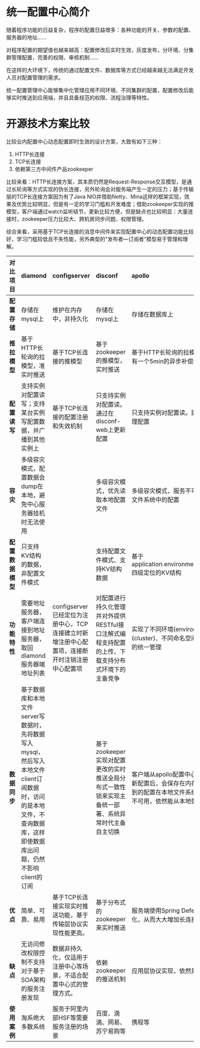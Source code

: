 # 统一配置中心简介

随着程序功能的日益复杂，程序的配置日益增多：各种功能的开关、参数的配置、服务器的地址……

对程序配置的期望值也越来越高：配置修改后实时生效，灰度发布，分环境、分集群管理配置，完善的权限、审核机制……

在这样的大环境下，传统的通过配置文件、数据库等方式已经越来越无法满足开发人员对配置管理的需求。

统一配置管理中心能够集中化管理应用不同环境、不同集群的配置，配置修改后能够实时推送到应用端，并且具备规范的权限、流程治理等特性。

# 开源技术方案比较

比较业内配置中心动态配置即时生效的设计方案，大致有如下三种：

1. HTTP长连接
2. TCP长连接
3. 依赖第三方中间件产品zookeeper

比较来看：HTTP长连接方案，其本质仍然是Request-Response交互模型，是通过长轮询等方式实现的伪长连接，另外轮询会对服务端产生一定的压力；基于传输层的TCP长连接方案因为有了Java NIO并借助Netty、Mina这样的框架实现，效果及优势比较明显，但是有一定的学习门槛和开发难度；借助zookeeper实现的推模型，客户端通过watch监听结节，更新比较方便，但是缺点也比较明显：大量连接时，zookeeper压力比较大、跨机房同步问题、权限管理。

综合来看，采用基于TCP长连接的消息中间件来实现配置中心的动态配置功能比较好，学习门槛较低且不失性能，另外典型的“发布者—订阅者”模型易于管理和理解。

| **对比项目** | diamond | configserver | disconf | apollo |
| :--- | :--- | :--- | :--- | :--- |
| **配置存储** | 存储在mysql上 | 维护在内存中，非持久化 | 存储在mysql上 | 存储在数据库上 |
| **推拉模型** | 基于HTTP长轮询的拉模型，准实时推送 | 基于TCP长连接的推模型 | 基于zookeeper的推模型，实时推送 | 基于HTTP长轮询的拉模型，准实时推送，另有一个5min的异步补偿任务定时拉取配置 |
| **配置读写** | 支持实例对配置读写；支持某台实例写配置数据，并广播到其他实例上 | 基于TCP长连接的配置注册和失效机制 | 只支持实例对配置读。通过在disconf-web上更新配置 | 只支持实例对配置读。提供Web界面供用户管理配置 |
| **容灾** | 多级容灾模式，配置数据会dump在本地，避免中心服务器挂机时无法使用 |  | 多级容灾模式，优先读取本地配置文件 | 多级容灾模式，服务不可用时读取缓存在本地文件系统中的配置 |
| **配置数据模型** | 只支持KV结构的数据，非配置文件模式 |  | 支持配置文件模式、支持KV结构数据 | 基于application.environment.cluster.namespace四级定位的KV结构 |
| **功能特性** | 需要地址服务器，客户端连接到地址服务器，取回diamond服务器端地址列表 | configserver已经定位为注册中心，TCP连接建立时新增注册中心配置项，连接断开时注销注册中心配置项 | 对配置进行持久化管理并对外提供RESTful接口注解式编程支持配置的上传、下载支持分布式环境下的主备竞争 | 实现了不同环境\(environment\)、不同集群\(cluster\)、不同命名空间\(namespace\)下配置的统一管理 |
| **数据同步** | 基于数据库和本地文件server写数据时，先将数据写入mysql，然后写入本地文件client订阅数据时，访问的是本地文件，不查询数据库，这样即使数据库出问题，仍然不影响client的订阅 |  | 基于zookeeper实现对配置更改的实时推送全局分布式一致性锁来实现主备统一部署、系统异常时代主备自主切换 | 客户端从apollo配置中心服务端获取到应用最新配置后，会保存在内存中。客户端会把获取到的配置在本地文件系统缓存一份，遇到服务不可用，依然能从本地恢复 |
| **优点** | 简单、可靠、易用 | 基于TCP长连接实现实时推送功能，基于传输层协议实现性能更高。 | 基于分布式的zookeeper来实时推送 | 服务端使用Spring DeferredResult实现异步化，从而大大增加长连接数量 |
| **缺点** | 无访问修改权限控制不支持对于基于SOA架构的服务注册发现 | 数据非持久化，仅适用于注册中心等场景，不适合配置中心式的管理方式。 | 依赖zookeeper的推送机制 | 应用层协议实现，依然是轮询机制 |
| **使用案例** | 淘系绝大多数系统 | 服务于阿里内部HSF等需要服务注册的场景 | 百度、滴滴、网易、苏宁易购等 | 携程等 |



